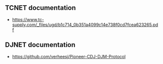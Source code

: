 ## TCNET documentation
* https://www.tc-supply.com/_files/ugd/b1c714_0b351a4099c14e738f0cd7fcea623265.pdf

## DJNET documentation
* https://github.com/verheesj/Pioneer-CDJ-DJM-Protocol
